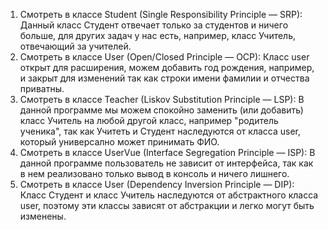 1. Смотреть в классе Student
   (Single Responsibility Principle — SRP):
   Данный класс Студент отвечает только за студентов и ничего больше,
   для других задач у нас есть, например, класс Учитель, отвечающий за учителей.
2. Смотреть в классе User
   (Open/Closed Principle — OCP):
   Класс user открыт для расширения,
   можем добавить год рождения, например,
   и закрыт для изменений так как строки имени фамилии и отчества приватны.
3. Смотреть в классе Teacher
   (Liskov Substitution Principle — LSP):
   В данной программе мы можем спокойно заменить (или добавить) класс Учитель
   на любой другой класс, например "родитель ученика",
   так как Учитеть и Студент наследуются от класса user,
   который универсално может принимать ФИО.
4. Смотреть в классе UserVue
   (Interface Segregation Principle — ISP):
   В данной программе пользователь не зависит от интерфейса,
   так как в нем реализовано только вывод в консоль и ничего лишнего.
5. Смотреть в классе User
   (Dependency Inversion Principle — DIP):
   Класс Студент и класс Учитель наследуются от абстрактного класса user,
   поэтому эти классы зависят от абстракции и легко могут быть изменены.
